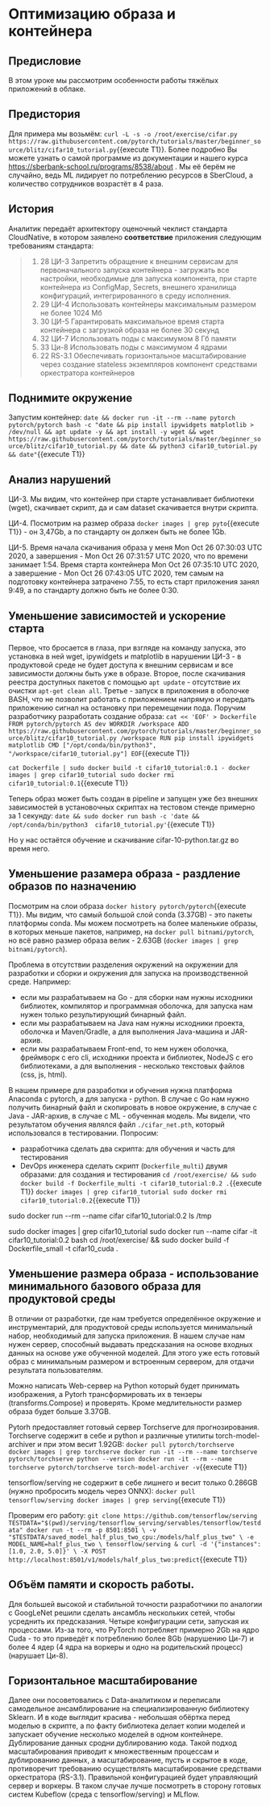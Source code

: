 # Оптимизацию образа и контейнера
## Предисловие
В этом уроке мы рассмотрим особенности работы тяжёлых приложений в облаке.
## Предистория
Для примера мы возьмём: `curl -L -s -o /root/exercise/cifar.py https://raw.githubusercontent.com/pytorch/tutorials/master/beginner_source/blitz/cifar10_tutorial.py`{{execute T1}}. Более подробно Вы можете узнать о самой программе из документации и нашего курса https://sberbank-school.ru/programs/8538/about . Мы её берём не случайно, ведь ML лидирует по потреблению ресурсов в SberCloud, а количество сотрудников возрастёт в 4 раза.

## История
Аналитик передаёт архитектору оценочный чеклист стандарта CloudNative, в котором заявлено **соответствие** приложения следующим требованиям стандарта:
> 1. 28 ЦИ-3 Запретить обращение к внешним сервисам для первоначального запуска контейнера - загружать все настройки, необходимые для запуска компонента, при старте контейнера из ConfigMap, Secrets, внешнего хранилища конфигураций, интегрированного в среду исполнения.
> 1. 29 ЦИ-4 Использовать контейнеры максимальным размером не более 1024 Мб
> 1. 30 ЦИ-5 Гарантировать максимальное время старта контейнера c загрузкой образа не более 30 секунд
> 1. 32 ЦИ-7 Использовать поды с максимумом 8 Гб памяти
> 1. 33 Ци-8 Использовать поды с максимумом 4 ядрами 
> 1. 22 RS-3.1 Обеспечивать горизонтальное масштабирование через создание stateless экземпляров компонент средствами оркестратора контейнеров

## Поднимите окружение
Запустим контейнер:
``date && docker run -it --rm --name pytorch pytorch/pytorch bash -c "date && pip install ipywidgets matplotlib > /dev/null && apt update -y && apt install -y wget && wget https://raw.githubusercontent.com/pytorch/tutorials/master/beginner_source/blitz/cifar10_tutorial.py && date && python3 cifar10_tutorial.py && date"``{{execute T1}}

## Анализ нарушений
ЦИ-3. Мы видим, что контейнер при старте устанавливает библиотеки (wget), скачивает скрипт, да и сам dataset скачивается внутри скрипта.

ЦИ-4. Посмотрим на размер образа `docker images | grep pyto`{{execute T1}} - он 3,47Gb, а по стандарту он должен быть не более 1Gb.

ЦИ-5. Время начала скачивания образа у меня Mon Oct 26 07:30:03 UTC 2020, а завершения - Mon Oct 26 07:31:57 UTC 2020, что по времени занимает 1:54. Время старта контейнера Mon Oct 26 07:35:10 UTC 2020, а завершение - Mon Oct 26 07:43:05 UTC 2020, тем самым на подготовку контейнера затрачено 7:55, то есть старт приложения занял 9:49, а по стандарту должно быть не более 0:30.

## Уменьшение зависимостей и ускорение старта
Первое, что бросается в глаза, при взгляде на команду запуска, это установка в ней wget, ipywidgets и matplotlib в нарушении ЦИ-3 - в продуктовой среде не будет доступа к внешним сервисам и все зависимости должны быть уже в образе. Второе, после скачивания реестра доступных пакетов с помощью `apt update` - отсутствие их очистки `apt-get clean all`. Третье - запуск в приложения в оболочке BASH, что не позволит работать с приложением напрямую и передать приложению сигнал на остановку при перемещении пода. Поручим разработчику разработать создание образа:
``
cat << 'EOF' > Dockerfile
FROM pytorch/pytorch AS dev
WORKDIR /workspace
ADD https://raw.githubusercontent.com/pytorch/tutorials/master/beginner_source/blitz/cifar10_tutorial.py /workspace
RUN pip install ipywidgets matplotlib
CMD ["/opt/conda/bin/python3", "/workspace/cifar10_tutorial.py"]
EOF
``{{execute T1}}

``
cat Dockerfile | sudo docker build -t cifar10_tutorial:0.1 -
docker images | grep cifar10_tutorial
sudo docker rmi cifar10_tutorial:0.1
``{{execute T1}}

Теперь образ может быть создан в pipeline и запущен уже без внешних зависимостей в установочных скриптах на тестовом стенде примерно за 1 секунду:
``
date && sudo docker run bash -c 'date && /opt/conda/bin/python3  cifar10_tutorial.py'
``{{execute T1}}

Но у нас остаётся обучение и скачивание cifar-10-python.tar.gz во время него.

## Уменьшение разамера образа - раздление образов по назначению

Посмотрим на слои образа `docker history pytorch/pytorch`{{execute T1}}. Мы видим, что самый большой слой conda (3.37GB) - это пакеты платформы conda. Мы можем посмотреть на более маленькие образы, в которых меньше пакетов, например, на `docker pull bitnami/pytorch`, но всё равно размер образа велик - 2.63GB (`docker images | grep bitnami/pytorch`). 

Проблема в отсутствии разделения окружений на окружении для разработки и сборки и окружения для запуска на производственной среде. Например:
* если мы разрабатываем на Go - для сборки нам нужны исходники библиотек, компилятор и программная оболочка, для запуска нам нужен только результирующий бинарный файл.
* если мы разрабатываем на Java нам нужны исходники проекта, оболочка и Maven/Gradle, а для выполнения Java-машина и JAR-архив. 
* если мы разрабатываем Front-end, то нем нужен оболочка, фреймворк с его cli, исходники проекта и библиотек, NodeJS c его библиотеками, а для выполнения - несколько текстовых файлов (css, js, html). 

В нашем примере для разработки и обучения нужна платформа Anaconda с pytorch, а для запуска - python. В случае с Go нам нужно получить бинарный файл и скопировать в новое окружение, в случае с Java - JAR-архив, в случае с ML - обученная модель. Мы видели, что результатом обучения являлся файл `./cifar_net.pth`, который использовался в тестировании. Попросим: 
* разработчика cделать два скрипта: для обучения и часть для тестирования 
* DevOps инженера сделать скрипт (`Dockerfile_multi`) двумя образами: для создания и тестирования
``
cd /root/exercise/ && sudo docker build -f Dockerfile_multi -t cifar10_tutorial:0.2 .
``{{execute T1}}
``
docker images | grep cifar10_tutorial
sudo docker rmi cifar10_tutorial:0.2
``{{execute T1}}

sudo docker run --rm --name cifar cifar10_tutorial:0.2 ls /tmp


sudo docker images | grep cifar10_tutorial
sudo docker run --name cifar -it cifar10_tutorial:0.2 bash 
cd /root/exercise/ && sudo docker build -f Dockerfile_small -t cifar10_cuda .  

## Уменьшение размера образа - использование минимального базового образа для продуктовой среды

В отличии от разработки, где нам требуется определённое окружение и инструментарий, для продуктовой среды используется минимальный набор, необходимый для запуска приложения. В нашем случае нам нужен сервер, способный выдавать предсказания на основе входных данных на основе уже обученной моделей. Для этого уже есть готовый образ с минимальным размером и встроенным сервером, для отдачи результата пользователям.

Можно написать Web-сервер на Python который будет принимать изображения, а Pytorh трансформировать их в тензеры (transforms.Compose) и проверять. Кроме медлительности размер образа будет больше 3.37GB.

Pytorh предоставляет готовый сервер Torchserve для прогнозирования. Torchserve содержит в себе и python и различные утилиты torch-model-archiver и при этом весит 1.92GB: 
``
docker pull pytorch/torchserve 
docker images | grep torchserve
docker run -it --rm --name torchserve pytorch/torchserve python --version
docker run -it --rm --name torchserve pytorch/torchserve torch-model-archiver -v
``{{execute T1}}

tensorflow/serving не содержит в себе лишнего и весит только 0.286GB (нужно пробросить модель через ONNX):
``
docker pull tensorflow/serving
docker images | grep serving
``{{execute T1}}

Проверим его работу:
``
git clone https://github.com/tensorflow/serving
TESTDATA="$(pwd)/serving/tensorflow_serving/servables/tensorflow/testdata"
docker run -t --rm -p 8501:8501 \
    -v "$TESTDATA/saved_model_half_plus_two_cpu:/models/half_plus_two" \
    -e MODEL_NAME=half_plus_two \
    tensorflow/serving &
curl -d '{"instances": [1.0, 2.0, 5.0]}' \
    -X POST http://localhost:8501/v1/models/half_plus_two:predict
``{{execute T1}}

## Объём памяти и скорость работы.
Для большей высокой и стабильной точности разработчики по аналогии с GoogLeNet решили сделать ансамбль нескольких сетей, чтобы усреднить их предсказания. Четыре конфигурации сети, запуская их процессами. Из-за того, что PyTorch потребляет примерно 2Gb на ядро Cuda - то это приведёт к потреблению более 8Gb (нарушению Ци-7) и более 4 ядер (4 ядра на воркеры и одно на родительский процесс) (нарушает Ци-8). 

## Горизонтальное масштабирование
Далее они посоветовались с Data-аналитиком и переписали самодельное ансамблирование на специализированную библиотеку Sklearn. И в коде выглядит красива - небольшая обёртка перед моделью в скрипте, а по факту библиотека делает копии моделей и запускает обучение несколько моделей в одном контейнере. Дублирование данных сродни дублированию кода. Такой подход масштабирования приводит к множественным процессам и дублированию данных, а масштабирование, пусть и скрытое в коде, противоречит требованию осуществлять масштабирование средствами оркестратора (RS-3.1). Правильной конфигурацией будет управляющий сервер и воркеры. В таком случае лучше посмотреть в сторону готовых систем Kubeflow (среда с tensorflow/serving) и MLflow.